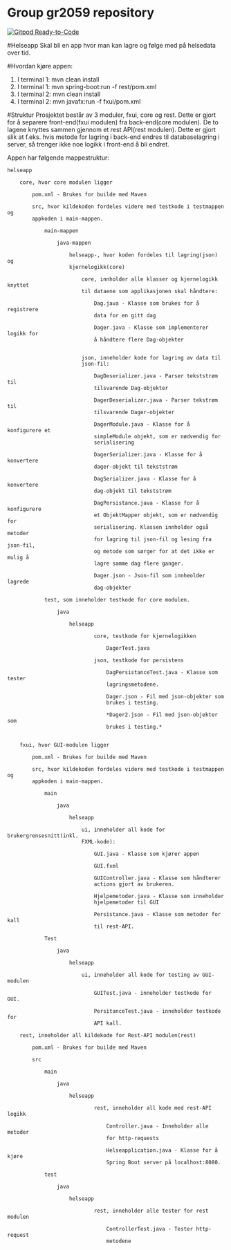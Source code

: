 # Group gr2059 repository
[![Gitpod Ready-to-Code](https://img.shields.io/badge/Gitpod-Ready--to--Code-blue?logo=gitpod)](https://gitpod.idi.ntnu.no/#https://gitlab.stud.idi.ntnu.no/it1901/groups-2020/gr2059/gr2059)

#Helseapp
Skal bli en app hvor man kan lagre og følge med på helsedata over tid.

#Hvordan kjøre appen:
1. I terminal 1: mvn clean install
2. I terminal 1: mvn spring-boot:run -f rest/pom.xml
3. I terminal 2: mvn clean install 
4. I terminal 2: mvn javafx:run -f fxui/pom.xml

#Struktur
Prosjektet består av 3 moduler, fxui, core og rest. Dette er gjort for å separere
front-end(fxui modulen) fra back-end(core modulen). De to lagene knyttes sammen 
gjennom et rest API(rest modulen). Dette er gjort slik at f.eks. hvis metode for
lagring i back-end endres til databaselagring i server, så trenger ikke noe 
logikk i front-end å bli endret. 

Appen har følgende mappestruktur:

    helseapp 
        
        core, hvor core modulen ligger
            
            pom.xml - Brukes for builde med Maven
        
            src, hvor kildekoden fordeles videre med testkode i testmappen og
            appkoden i main-mappen. 
        
                main-mappen 
        
                    java-mappen
            
                        helseapp-, hvor koden fordeles til lagring(json) og 
                        kjernelogikk(core)
                            
                            core, innholder alle klasser og kjernelogikk knyttet 
                            til dataene som applikasjonen skal håndtere:
                    
                                Dag.java - Klasse som brukes for å registrere 
                                data for en gitt dag
                            
                                Dager.java - Klasse som implementerer logikk for 
                                å håndtere flere Dag-objekter
                        
                            
                            json, inneholder kode for lagring av data til 
                            json-fil:
                    
                                DagDeserializer.java - Parser tekststrøm til 
                                tilsvarende Dag-objekter
                        
                                DagerDeserializer.java - Parser tekstrøm til 
                                tilsvarende Dager-objekter
                        
                                DagerModule.java - Klasse for å konfigurere et 
                                simpleModule objekt, som er nødvendig for 
                                serialisering
                        
                                DagerSerializer.java - Klasse for å konvertere 
                                dager-objekt til tekststrøm
                                
                                DagSerializer.java - Klasse for å konvertere 
                                dag-objekt til tekststrøm
                        
                                DagPersistance.java - Klasse for å konfigurere 
                                et ObjektMapper objekt, som er nødvendig for 
                                serialisering. Klassen innholder også metoder 
                                for lagring til json-fil og lesing fra json-fil,
                                og metode som sørger for at det ikke er mulig å 
                                lagre samme dag flere ganger. 
                                
                                Dager.json - Json-fil som innheolder lagrede 
                                dag-objekter
                        
                test, som inneholder testkode for core modulen.
                    
                    java
                    
                        helseapp
                        
                                core, testkode for kjernelogikken
                                
                                    DagerTest.java
                                
                                json, testkode for persistens
                                
                                    DagPersistanceTest.java - Klasse som tester
                                    lagringsmetodene.
                                    
                                    Dager.json - Fil med json-objekter som 
                                    brukes i testing.
                                    
                                    *Dager2.json - Fil med json-objekter som 
                                    brukes i testing.*

                                    
        fxui, hvor GUI-modulen ligger
            
            pom.xml - Brukes for builde med Maven
            
            src, hvor kildekoden fordeles videre med testkode i testmappen og
            appkoden i main-mappen. 
        
                main 
        
                    java
            
                        helseapp
                        
                            ui, inneholder all kode for brukergrensesnitt(inkl. 
                            FXML-kode):
                            
                                GUI.java - Klasse som kjører appen
            
                                GUI.fxml 
            
                                GUIController.java - Klasse som håndterer 
                                actions gjort av brukeren.
                                
                                Hjelpemetoder.java - Klasse som inneholder
                                hjelpemetoder til GUI
                                
                                Persistance.java - Klasse som metoder for kall
                                til rest-API.
                                
                Test
                
                    java
            
                        helseapp
                        
                            ui, inneholder all kode for testing av GUI-modulen
                            
                                GUITest.java - inneholder testkode for GUI.
                                
                                PersitanceTest.java - inneholder testkode for 
                                API kall.
                                
        rest, inneholder all kildekode for Rest-API modulen(rest)
            
            pom.xml - Brukes for builde med Maven
            
            src
            
                main
                    
                    java
                    
                        helseapp
                        
                                rest, inneholder all kode med rest-API logikk
                                
                                    Controller.java - Inneholder alle metoder
                                    for http-requests
                                    
                                    Helseapplication.java - Klasse for å kjøre
                                    Spring Boot server på localhost:8080.
                
                test
                    
                    java
                    
                        helseapp
                        
                                rest, inneholder alle tester for rest modulen
                                    
                                    ControllerTest.java - Tester http-request
                                    metodene
                    
                




